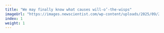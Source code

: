 ```yaml
---
title: "We may finally know what causes will-o’-the-wisps"
imageUrl: "https://images.newscientist.com/wp-content/uploads/2025/09/29155612/SEI_268216742.jpg?width=788"
index: 1
weight: 1
---
```

